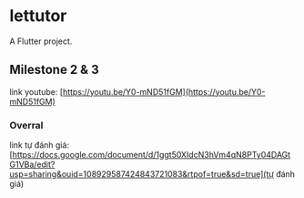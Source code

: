 # lettutor

A Flutter project.

## Milestone 2 & 3

link youtube: [https://youtu.be/Y0-mND51fGM](https://youtu.be/Y0-mND51fGM)

### Overral

link tự đánh giá: [https://docs.google.com/document/d/1ggt50XIdcN3hVm4qN8PTy04DAGtG1VBa/edit?usp=sharing&ouid=108929587424843721083&rtpof=true&sd=true](tự đánh giá)
